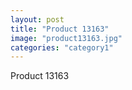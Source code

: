 ```yaml
---
layout: post
title: "Product 13163"
image: "product13163.jpg"
categories: "category1"
---
```

Product 13163
